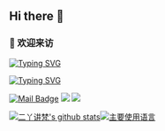 ## Hi there 👋

### 🤗 欢迎来访

[![Typing SVG](https://readme-typing-svg.herokuapp.com?font=Long+Cang&pause=1000&width=435&lines=%E4%B8%8D%E4%BC%9A%E5%BC%80%E5%8F%91%E7%9A%84%E6%B5%8B%E8%AF%95%E4%B8%80%E5%AE%9A%E4%B8%8D%E6%98%AF%E5%A5%BD%E8%BF%90%E7%BB%B4)](https://git.io/typing-svg)

[![Typing SVG](https://readme-typing-svg.herokuapp.com?font=Long+Cang&pause=1000&width=435&lines=7*24%E5%B0%8F%E6%97%B6%E7%9A%84%E4%BF%9D%E5%A7%86%EF%BC%8C5*8%E5%B0%8F%E6%97%B6%E7%9A%84%E7%AE%A1%E5%AE%B6)](https://git.io/typing-svg)

[![Mail Badge](https://img.shields.io/badge/-llswdhh@163.com-c14438?style=flat&logo=Gmail&logoColor=white&link=mailto:llswdhh@163.com)](mailto:llswdhh@163.com)
[![](https://img.shields.io/github/stars/IabSDocker?color=fefb7b&logo=Undertale)](https://github-readme-stats.vercel.app/api?username=IabSDocker&include_orgs=true&hide_title=false&hide_border=true&show_icons=true&include_all_commits=true&line_height=20&bg_color=0,EC6C6C,FFD479,FFFC79,73FA79&theme=graywhite&locale=cn)
[![](https://img.shields.io/badge/%E5%8D%9A%E5%AE%A2-%E5%BA%9F%E6%9F%B4%E9%98%BF%E5%B0%A4%20%E3%81%AE%20%E5%8D%9A%E5%AE%A2-%238A2BE2)](https://blog.ayou.ink)

[![二丫讲梵's github stats](https://github-readme-stats.vercel.app/api?username=IabSDocker&include_orgs=true&hide_title=false&hide_border=true&show_icons=true&include_all_commits=true&line_height=20&bg_color=0,EC6C6C,FFD479,FFFC79,73FA79&theme=graywhite&locale=cn)](https://github-readme-stats.vercel.app/api?username=IabSDocker&include_orgs=true&hide_title=false&hide_border=true&show_icons=true&include_all_commits=true&line_height=20&bg_color=0,EC6C6C,FFD479,FFFC79,73FA79&theme=graywhite&locale=cn)[![主要使用语言](https://github-readme-stats.vercel.app/api/top-langs/?username=IabSDocker&hide_title=false&hide=c&hide_border=true&layout=compact&bg_color=0,73FA79,73FDFF,D783FF&theme=graywhite&locale=cn)](https://github-readme-stats.vercel.app/api/top-langs/?username=IabSDocker&hide_title=false&hide=c&hide_border=true&layout=compact&bg_color=0,73FA79,73FDFF,D783FF&theme=graywhite&locale=cn)

